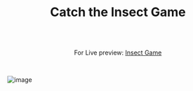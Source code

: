 <h1 align="center">Catch the Insect Game</h1><br>
<br>
<p align="center">
For Live preview: <a href="https://ash-win-n.github.io/insect-catcher-game/">Insect Game</a></p><br>

<p align="center">


![image](https://user-images.githubusercontent.com/70138036/186728922-e80b56f7-0dd2-4417-afc4-b43c74fb36b9.png)


</p>
